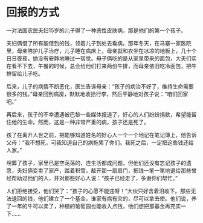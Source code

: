# 回报的方式


 一对法国农民夫妇15岁的儿子得了一种恶性皮肤病，那是他们的第一个孩子。  

 夫妇俩借了所有能借到的钱，领着儿子到处去看病。那年冬天，在马塞一家医院里，母亲陪护儿子治疗，儿子睡在病床上，母亲就和衣坐在冰凉的地板上，几十个日日夜夜，她没有安静地睡过一宿觉。母子俩吃的是从家里带来的面包，大夫们实在看不下去，午餐的时候，总会给他们打来两份牛排，而母亲依旧吃冷面包，把牛排留给儿子吃。

后来，儿子的病情不断恶化，医生告诉母亲：“孩子的病治不好了，维持生命需要很多的钱。”母亲回到病房，默默地收拾行李，然后平静地对孩子说：“咱们回家吧。”

再后来，孩子的不幸遭遇被巴黎一些媒体报道了，好心的人们纷纷捐款，希望能留住他的生命。然而，这是一种非常严重的病，孩子还是死了。

孩了在离开人世之前，把能够知道姓名的好心人一个一个地记在笔记簿上，他告诉父母：“我不想死，可我知道自己的病拖累了你们。我死之后，一定把这些钱还给人家。”

埋葬了孩子，家里已是空荡荡的，连生活都成问题，但他们还没有忘记孩子的遗愿，夫妇俩变卖了家产，踏着积雪，敲开那一扇扇门，把钱一笔一笔地退给那些曾经帮助过他们的人，并对那些好心人说：“孩子已经走了，多谢你们帮忙。”

人们拒绝接受，他们哭了：“孩子的心愿不能违呀！”大伙只好含着泪收下。那些无法退回的钱，他们建立了一个基金，谁家有病有灾的，尽可以拿去使。他们说，养了一年的牛可以卖了，种植的葡萄园也能收入点钱，他们想把那基金再充实一下……
  